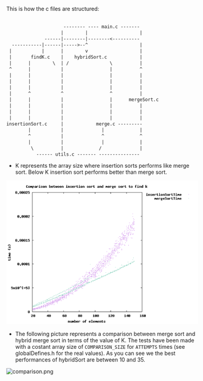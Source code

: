 This is how the c files are structured:
```

                     -------- ---- main.c -------
                    |        |                   |
              ------|--------|--------<----------   
  -----------|------|----->--^                   |
 |           |      |        v                   |
 |       findK.c    |    hybridSort.c            |
 |      |        \  | /               \          |
 ^      |           |                 |          ^
 |      |           |                 |          |
 |      |           |                 |          |
 |      |           |                 |          |
 |      ^           ^                 ^          |
 |      |           |                 |      mergeSort.c
 |      |           |                 |          |
 |      |           |                 |          |
 |      |           |                 |          |
insertionSort.c     |            merge.c ---------
        |           |              |             |
        ^           |              ^             ^
        |           |              |             |
         \          |             /              |
           ------ utils.c ------- ---------------
```

- K represents the array size where insertion sorts performs like merge sort.
  Below K insertion sort performs better than merge sort. 

![findk.png](https://raw.githubusercontent.com/free-unife/algorithms-and-data-structures/master/src/training16/assignments/c_version/00-final/images/findk.png)

- The following picture represents a comparison between merge sort and hybrid 
  merge sort in terms of the value of K. The tests have been made with a 
  costant array size of `COMPARISON_SIZE` for `ATTEMPTS` times (see 
  globalDefines.h for the real values). As you can see we the best performances 
  of hybridSort are between 10 and 35. 

![comparison.png](https://raw.githubusercontent.com/free-unife/algorithms-and-data-structures/master/src/training16/assignments/c_version/00-final/images/comparison.png)

